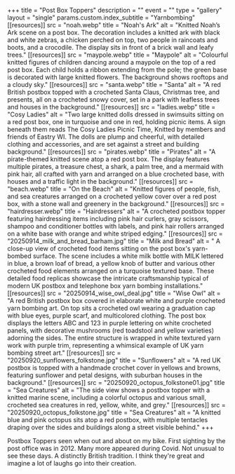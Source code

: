 +++
title = "Post Box Toppers"
description = ""
event = ""
type = "gallery"
layout = "single"
params.custom.index_subtitle = "Yarnbombing"
[[resources]]
src = "noah.webp"
title = "Noah's Ark"
alt = "Knitted Noah’s Ark scene on a post box. The decoration includes a knitted ark with black and white zebras, a chicken perched on top, two people in raincoats and boots, and a crocodile. The display sits in front of a brick wall and leafy trees."
[[resources]]
src = "maypole.webp" 
title = "Maypole"
alt = "Colourful knitted figures of children dancing around a maypole on the top of a red post box. Each child holds a ribbon extending from the pole; the green base is decorated with large knitted flowers. The background shows rooftops and a cloudy sky."
[[resources]]
src = "santa.webp"
title = "Santa"
alt = "A red British postbox topped with a crocheted Santa Claus, Christmas tree, and presents, all on a crocheted snowy cover, set in a park with leafless trees and houses in the background."
[[resources]]
src = "ladies.webp"
title = "Cosy Ladies"
alt = "Two large knitted dolls dressed in swimsuits sitting on a red post box, one in turquoise and one in red, holding picnic items. A sign beneath them reads The Cosy Ladies Picnic Time, Knitted by members and friends of Eastry WI. The dolls are plump and cheerful, with detailed clothing and accessories, and are set against a street and building background."
[[resources]]
src = "pirates.webp"
title = "Pirates"
alt = "A pirate-themed knitted scene atop a red post box. The display features multiple pirates, a treasure chest, a shark, a palm tree, and a mermaid with pink hair, all crafted with yarn and arranged on a blue crocheted base, with houses and a traffic light in the background."
[[resources]]
src = "beach.webp"
title = "On the Beach"
alt = "Knitted figures of people, fish, and sea creatures arranged on a crocheted yellow cover over a red post box, with a stone wall and greenery in the background."
[[resources]]
src = "hairdresser.webp"
title = "Hairdressers"
alt = "A crocheted postbox topper featuring hairdressing items including pink hair curlers, gray scissors, shampoo and conditioner bottles with labels, and pink hair rollers arranged on a white base with orange and white striped edging."
[[resources]]
src = "20250914_milk_and_bread_barham.jpg"
title = "Milk and Bread"
alt = " A close-up view of crocheted food items sitting on the post box's yarn-bombed surface. The scene includes a white milk bottle with MILK lettered in blue, a brown loaf of bread, a yellow knob of butter and various other crocheted food elements arranged on a turquoise textured base. These detailed food replicas showcase the intricate craftsmanship typical of modern UK postbox and telephone box yarn bombing installations."
[[resources]]
src = "20250914_wise_owl_deal.jpg"
title = "Wise Owl"
alt = "A red British postbox box covered in elaborate white and purple crocheted yarn bombing art. On top sits a crocheted owl wearing a graduation cap with blue eyes, purple scarf, and multicolored clothing. The post box displays the letters ABC and 123 in purple lettering on white crocheted panels, with decorative mushrooms (red toadstool and yellow varieties) adorning the sides. The entire structure is wrapped in white textured yarn work with purple trim, representing a whimsical example of UK yarn bombing street art."
[[resources]]
src = "20250920_sunflowers_folkstone.jpg"
title = "Sunflowers"
alt = "A red UK postbox is topped with a handmade crochet cover in yellows and browns, featuring sunflower and petal designs, with suburban houses in the background."
[[resources]]
src = "20250920_octopus_folkstone01.jpg"
title = "Sea Creatures"
alt = "The side view shows a postbox topper with a knitted marine scene, including a colorful octopus and various small, crocheted sea creatures in red, yellow, white, and grey."
[[resources]]
src = "20250920_octopus_folkstone.jpg"
title = "Sea Creatures"
alt = "A knitted blue and pink octopus sits atop a red postbox, with multiple tentacles draping over the sides and buildings along a street visible behind."
+++

Postbox Toppers seen when out and about on my bike. First sighting by the post office was in 2012. Many more appeared during Covid. Not unusual to see these days. A distinctly British tradition. I think they're great and imagine a lot of laughs go into their creation.






